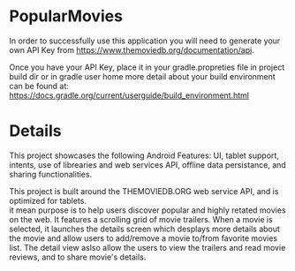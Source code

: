 # PopularMovies

In order to successfully use this application you will need to generate your own API Key from https://www.themoviedb.org/documentation/api.

Once you have your API Key, place it in your gradle.propreties file in project build dir or in gradle user home
more detail about your build environment can be found at: https://docs.gradle.org/current/userguide/build_environment.html


# Details 

This project showcases the following Android Features: 
UI, tablet support, intents, use of librearies and web services API, offline data persistance, and sharing functionalities. 

This project is built around the THEMOVIEDB.ORG web service API, and is optimized for tablets.  
it mean purpose is to help users discover popular and highly retated movies on the web. It features a scrolling grid of movie trailers. When a movie is selected, it launches the details screen which desplays more details about the movie and allow users to add/remove a movie to/from favorite movies list. The detail view aslso allow the users to view the trailers and read movie reviews, and to share movie's details. 
